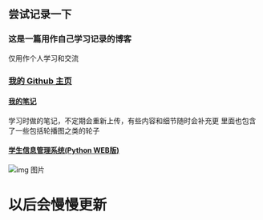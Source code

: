 ## 尝试记录一下

### 这是一篇用作自己学习记录的博客
仅用作个人学习和交流

### [我的 Github 主页](https://github.com/yoakeyo)  
#### [我的笔记](https://github.com/Yoakeyo/notes)  
  学习时做的笔记，不定期会重新上传，有些内容和细节随时会补充更
  里面也包含了一些包括轮播图之类的轮子
#### [学生信息管理系统(Python WEB版)](https://github.com/Yoakeyo/StuIMS)  
  
![img 图片](https://upload.thwiki.cc/8/86/%E9%AC%BC%E5%BD%A2%E5%85%BD%E7%89%88%E5%A4%B4-%E7%99%BD.jpg)

# 以后会慢慢更新
